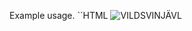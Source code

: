 Example usage.
``HTML
<img src="https://nextgenfivem.github.io/gta-images/images/peds/PEDMODELNAME.webp" alt="VILDSVINJÄVL" >
```
